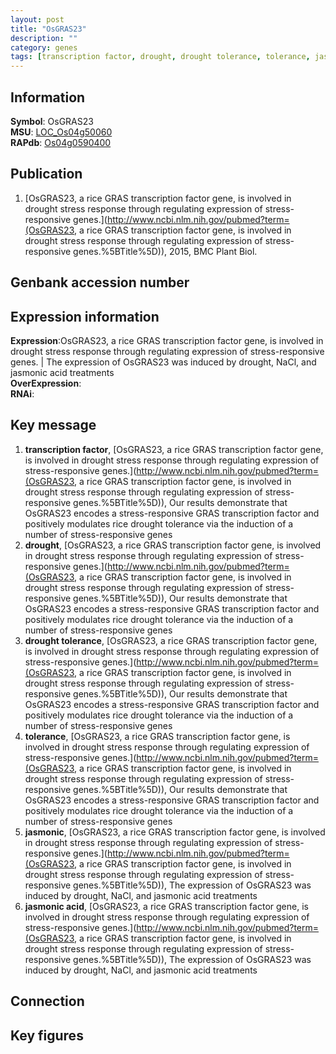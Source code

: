 ```yaml
---
layout: post
title: "OsGRAS23"
description: ""
category: genes
tags: [transcription factor, drought, drought tolerance, tolerance, jasmonic, jasmonic acid, Gene]
---
```


## Information
__Symbol__: OsGRAS23  
__MSU__: [LOC_Os04g50060](http://rice.plantbiology.msu.edu/cgi-bin/ORF_infopage.cgi?orf=LOC_Os04g50060)  
__RAPdb__: [Os04g0590400](http://rapdb.dna.affrc.go.jp/viewer/gbrowse_details/irgsp1?name=Os04g0590400)  

## Publication
1. [OsGRAS23, a rice GRAS transcription factor gene, is involved in drought stress response through regulating expression of stress-responsive genes.](http://www.ncbi.nlm.nih.gov/pubmed?term=(OsGRAS23, a rice GRAS transcription factor gene, is involved in drought stress response through regulating expression of stress-responsive genes.%5BTitle%5D)), 2015, BMC Plant Biol.

## Genbank accession number

## Expression information
__Expression__:OsGRAS23, a rice GRAS transcription factor gene, is involved in drought stress response through regulating expression of stress-responsive genes. |  The expression of OsGRAS23 was induced by drought, NaCl, and jasmonic acid treatments  
__OverExpression__:  
__RNAi__:  

## Key message
1. __transcription factor__, [OsGRAS23, a rice GRAS transcription factor gene, is involved in drought stress response through regulating expression of stress-responsive genes.](http://www.ncbi.nlm.nih.gov/pubmed?term=(OsGRAS23, a rice GRAS transcription factor gene, is involved in drought stress response through regulating expression of stress-responsive genes.%5BTitle%5D)), Our results demonstrate that OsGRAS23 encodes a stress-responsive GRAS transcription factor and positively modulates rice drought tolerance via the induction of a number of stress-responsive genes
2. __drought__, [OsGRAS23, a rice GRAS transcription factor gene, is involved in drought stress response through regulating expression of stress-responsive genes.](http://www.ncbi.nlm.nih.gov/pubmed?term=(OsGRAS23, a rice GRAS transcription factor gene, is involved in drought stress response through regulating expression of stress-responsive genes.%5BTitle%5D)), Our results demonstrate that OsGRAS23 encodes a stress-responsive GRAS transcription factor and positively modulates rice drought tolerance via the induction of a number of stress-responsive genes
3. __drought tolerance__, [OsGRAS23, a rice GRAS transcription factor gene, is involved in drought stress response through regulating expression of stress-responsive genes.](http://www.ncbi.nlm.nih.gov/pubmed?term=(OsGRAS23, a rice GRAS transcription factor gene, is involved in drought stress response through regulating expression of stress-responsive genes.%5BTitle%5D)), Our results demonstrate that OsGRAS23 encodes a stress-responsive GRAS transcription factor and positively modulates rice drought tolerance via the induction of a number of stress-responsive genes
4. __tolerance__, [OsGRAS23, a rice GRAS transcription factor gene, is involved in drought stress response through regulating expression of stress-responsive genes.](http://www.ncbi.nlm.nih.gov/pubmed?term=(OsGRAS23, a rice GRAS transcription factor gene, is involved in drought stress response through regulating expression of stress-responsive genes.%5BTitle%5D)), Our results demonstrate that OsGRAS23 encodes a stress-responsive GRAS transcription factor and positively modulates rice drought tolerance via the induction of a number of stress-responsive genes
5. __jasmonic__, [OsGRAS23, a rice GRAS transcription factor gene, is involved in drought stress response through regulating expression of stress-responsive genes.](http://www.ncbi.nlm.nih.gov/pubmed?term=(OsGRAS23, a rice GRAS transcription factor gene, is involved in drought stress response through regulating expression of stress-responsive genes.%5BTitle%5D)),  The expression of OsGRAS23 was induced by drought, NaCl, and jasmonic acid treatments
6. __jasmonic acid__, [OsGRAS23, a rice GRAS transcription factor gene, is involved in drought stress response through regulating expression of stress-responsive genes.](http://www.ncbi.nlm.nih.gov/pubmed?term=(OsGRAS23, a rice GRAS transcription factor gene, is involved in drought stress response through regulating expression of stress-responsive genes.%5BTitle%5D)),  The expression of OsGRAS23 was induced by drought, NaCl, and jasmonic acid treatments

## Connection

## Key figures


